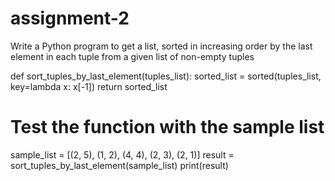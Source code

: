 # assignment-2
Write a Python program to get a list, sorted in increasing order by the last element in each tuple from a given list of non-empty tuples

def sort_tuples_by_last_element(tuples_list):
    sorted_list = sorted(tuples_list, key=lambda x: x[-1])
    return sorted_list

# Test the function with the sample list
sample_list = [(2, 5), (1, 2), (4, 4), (2, 3), (2, 1)]
result = sort_tuples_by_last_element(sample_list)
print(result)
